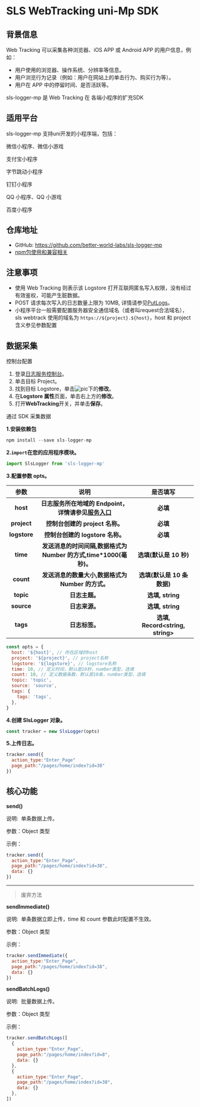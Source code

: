 <!--
 * @Author: Sandy
 * @Date: 2022-08-16 10:54:40
 * @LastEditTime: 2022-08-16 16:41:34
 * @Description: 
-->
# SLS WebTracking uni-Mp SDK

## 背景信息

Web Tracking 可以采集各种浏览器、iOS APP 或 Android APP 的用户信息，例如：

- 用户使用的浏览器、操作系统、分辨率等信息。
- 用户浏览行为记录（例如：用户在网站上的单击行为、购买行为等）。
- 用户在 APP 中的停留时间、是否活跃等。

sls-logger-mp 是 Web Tracking 在 各端小程序的扩充SDK

## 适用平台

sls-logger-mp 支持uni开发的小程序端，包括：

微信小程序、微信小游戏

支付宝小程序

字节跳动小程序

钉钉小程序

QQ 小程序、QQ 小游戏

百度小程序

## 仓库地址    
- GitHub:  https://github.com/better-world-labs/sls-logger-mp         
- [npm包使用和兼容相关](https://www.npmjs.com/package/sls-logger-mp
)      

## 注意事项

- 使用 Web Tracking 则表示该 Logstore 打开互联网匿名写入权限，没有经过有效鉴权，可能产生脏数据。
- POST 请求每次写入的日志数量上限为 10MB, 详情请参见[PutLogs](https://help.aliyun.com/document_detail/29026.html)。
- 小程序平台一般需要配置服务器安全通信域名（或者叫request合法域名），sls webtrack 使用的域名为 `https://${project}.${host}`，host 和 project 含义参见参数配置

## 数据采集

控制台配置

1. 登录[日志服务控制台](https://sls.console.aliyun.com/)。
2. 单击目标 Project。
3. 找到目标 Logstore，单击![pic](https://static-aliyun-doc.oss-cn-hangzhou.aliyuncs.com/assets/img/zh-CN/5642298851/p65765.png)下的**修改**。
4. 在**Logstore 属性**页面，单击右上方的**修改**。
5. 打开**WebTracking**开关，并单击**保存**。

通过  SDK 采集数据

**1.安装依赖包**

```javascript
npm install --save sls-logger-mp
```

**2.`import`在您的应用程序模块。**

```javascript
import SlsLogger from 'sls-logger-mp'
```

**3.配置参数 opts。**

|   **参数**   |                                                              **说明**                                                               |           **是否填写**           |
| :----------: | :---------------------------------------------------------------------------------------------------------------------------------: | :------------------------------: |
|   **host**   | **日志服务所在地域的 Endpoint，详情请参见**[**服务入口**](https://help.aliyun.com/document_detail/29008.html#reference-wgx-pwq-zdb) |             **必填**             |
| **project**  |                                                   **控制台创建的 project 名称。**                                                   |             **必填**             |
| **logstore** |                                                  **控制台创建的 logstore 名称。**                                                   |             **必填**             |
|   **time**   |                                 **发送消息的时间间隔,数据格式为 Number 的方式,time\*1000(毫秒)。**                                  |      **选填(默认是 10 秒)**      |
|  **count**   |                                          **发送消息的数量大小,数据格式为 Number 的方式。**                                          |    **选填(默认是 10 条数据)**    |
|  **topic**   |                                                           **日志主题。**                                                            |         **选填, string**         |
|  **source**  |                                                           **日志来源。**                                                            |         **选填, string**         |
|   **tags**   |                                                           **日志标签。**                                                            | **选填, Record<string, string>** |

```javascript
const opts = {
  host: '${host}', // 所在区域的host
  project: '${project}', // project名称
  logstore: '${logstore}', // logstore名称
  time: 10, // 定义时间，默认是10秒，number类型，选填
  count: 10, // 定义数据条数，默认是10条，number类型，选填
  topic: 'topic',
  source: 'source',
  tags: {
    tags: 'tags',
  },
}
```

**4.创建 SlsLogger 对象。**

```javascript
const tracker = new SlsLogger(opts)
```

**5.上传日志。**

```javascript
tracker.send({
  action_type:"Enter_Page"
  page_path:"/pages/home/index?id=38"
})
```

## 核心功能

**send()**

说明:  单条数据上传。

参数：Object 类型

示例：

```javascript
tracker.send({
  action_type:"Enter_Page",
  page_path:"/pages/home/index?id=38",
  data: {} 
})
```
     
            
-------   
> 废弃方法    

**sendImmediate()**

说明:  单条数据立即上传，time 和 count 参数此时配置不生效。

参数：Object 类型

示例：

```javascript
tracker.sendImmediate({
  action_type:"Enter_Page",
  page_path:"/pages/home/index?id=38",
  data: {} 
})
```

**sendBatchLogs()**

说明:  批量数据上传。

参数：Object 类型

示例：

```javascript
tracker.sendBatchLogs([
  {
    action_type:"Enter_Page",
    page_path:"/pages/home/index?id=8",
    data: {} 
  },
  {
    action_type:"Enter_Page",
    page_path:"/pages/home/index?id=38",
    data: {} 
  },
])
```
